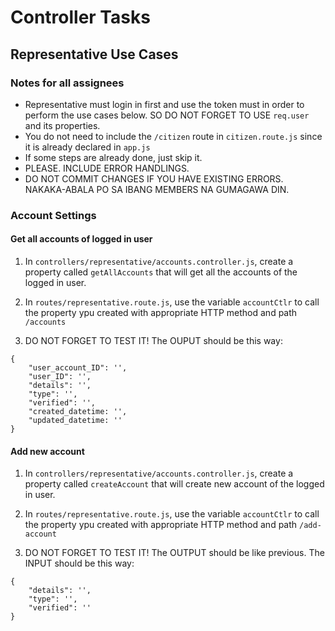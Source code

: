 # Controller Tasks

## Representative Use Cases

### Notes for all assignees

- Representative must login in first and use the token must in order to perform the use cases below. SO DO NOT FORGET TO USE `req.user` and its properties.
- You do not need to include the `/citizen` route in `citizen.route.js` since it is already declared in `app.js`
- If some steps are already done, just skip it.
- PLEASE. INCLUDE ERROR HANDLINGS. 
- DO NOT COMMIT CHANGES IF YOU HAVE EXISTING ERRORS. NAKAKA-ABALA PO SA IBANG MEMBERS NA GUMAGAWA DIN.

### Account Settings

#### Get all accounts of logged in user

1. In `controllers/representative/accounts.controller.js`, create a property called `getAllAccounts` that will get all the accounts of the logged in user.

2. In `routes/representative.route.js`, use the variable `accountCtlr` to call the property ypu created with appropriate HTTP method and path `/accounts`

3. DO NOT FORGET TO TEST IT! The OUPUT should be this way: 

```
{
    "user_account_ID": '',
    "user_ID": '',
    "details": '',
    "type": '',
    "verified": '',
    "created_datetime: '',
    "updated_datetime: ''
}
```

#### Add new account

1. In `controllers/representative/accounts.controller.js`, create a property called `createAccount` that will create new account of the logged in user.

2. In `routes/representative.route.js`, use the variable `accountCtlr` to call the property ypu created with appropriate HTTP method and path `/add-account`

3. DO NOT FORGET TO TEST IT! The OUTPUT should be like previous. The INPUT should be this way: 

```
{
    "details": '',
    "type": '',
    "verified": ''
}
```